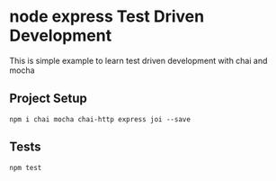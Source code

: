 # node express Test Driven Development

This is simple example to learn test driven development with  chai and mocha

## Project Setup
```
npm i chai mocha chai-http express joi --save

```

## Tests
```
npm test
```
